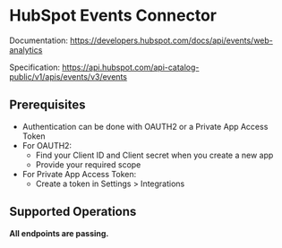 # HubSpot Events Connector

Documentation: https://developers.hubspot.com/docs/api/events/web-analytics

Specification: https://api.hubspot.com/api-catalog-public/v1/apis/events/v3/events

## Prerequisites

+ Authentication can be done with OAUTH2 or a Private App Access Token
+ For OAUTH2:
    + Find your Client ID and Client secret when you create a new app
    + Provide your required scope
+ For Private App Access Token:
    + Create a token in Settings > Integrations

## Supported Operations
**All endpoints are passing.**